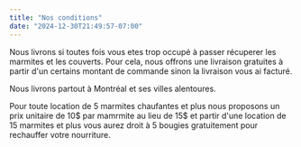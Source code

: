 ```yaml
---
title: "Nos conditions"
date: "2024-12-30T21:49:57-07:00" 
---
```


Nous livrons si toutes fois vous etes trop occupé à passer récuperer les 
marmites et les couverts. Pour cela, nous offrons une livraison gratuites à
partir d'un certains montant de commande sinon la livraison vous ai facturé.

Nous livrons partout à Montréal et ses villes alentoures. 

Pour toute location de 5 marmites chaufantes et plus nous proposons un prix 
unitaire de 10$ par mamrmite au lieu de 15$ et partir d'une location de 15 
marmites et plus vous aurez droit à 5 bougies gratuitement pour rechauffer 
votre nourriture.    
